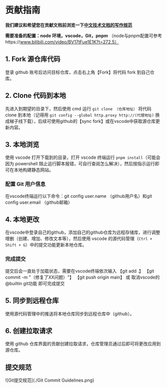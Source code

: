 # 贡献指南

**我们建议和希望您在贡献文档前浏览一下[中文技术文档的写作规范](https://github.com/ruanyf/document-style-guide)**

**需要准备的配置：node 环境，vscode，Git，pnpm**
（node与pnpm配置可参考https://www.bilibili.com/video/BV17tFue1E1K?t=272.5）

## 1. **Fork 源仓库代码**

登录 github 账号后访问目标仓库，点击右上角【Fork】将代码 fork 到自己仓库。

## 2. **Clone 代码到本地**

先进入到期望的目录下，然后使用 cmd 运行 `git clone （仓库地址）` 将代码 clone 到本地（记得用 `git config --global http.proxy http://(代理地址)` 换成梯子线下载），后续可使用github的【sync fork】或在vscode中获取源仓库更新内容。

## 3. **本地浏览**

使用 vscode 打开下载到的目录，打开 vscode 终端运行 `pnpm install`（可能会因为 powershell 阻止运行脚本报错，可自行查阅怎么解决），然后按指示运行即可在本地构建静态网站。

### 配置 Git 用户信息

在vscode终端运行以下命令：git config user.name （github用户名）和git config user.email （github邮箱）

## 4. **本地更改**

在vscode中登录自己的github，添加自己的github仓库为远程存储库，进行调整增删（创建、增加、修改文本等），然后使用 vscode 的源代码管理（`Ctrl + Shift + G`）中的提交功能更新本地仓库。

### 完成提交

提交后会一直处于加载状态，需要在vscode终端依次输入
【git add .】
【git commit -m "（修复了XX问题）"】
【git push origin main】
或
取消vscode的@builtin git功能
即可完成提交

## 5. **同步到远程仓库**

使用源代码管理中的推送将本地仓库同步到远程仓库中（github）。

## 6. **创建拉取请求**

使用 github 仓库界面的贡献创建拉取请求，仓库管理员通过后即可将更改应用到源仓库。
## **提交规范**
![Git提交规范](./Git Commit Guidelines.png)

